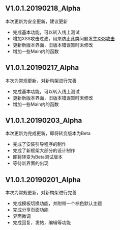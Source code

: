 ## V1.0.1.20190218_Alpha

本次更新为安全更新，建议更新
 
 - 完成基本功能，可以转入线上测试
 - 增加XSS攻击过滤，用来防止此类问题发生[XSS攻击](https://forum.kingsr.cc/Topic/16.html)
 - 更新新版本界面，旧版本错误暂时未修改
 - 增加一些Main内的函数

## V1.0.1.20190217_Alpha

本次为常规更新，对新构架进行完善
 
 - 完成基本功能，可以转入线上测试
 - 更新新版本界面，旧版本错误暂时未修改
 - 增加一些Main内的函数

## V1.0.1.20190203_Alpha

本次更新为完成更新，即将转变版本为Beta

 - 完成了安装引导程序的制作
 - 完成了新框架大部分的设计制作
 - 即将转变为Beta测试版本
 - 等待新界面的出现

## V1.0.1.20190201_Alpha

本次为常规更新，对新构架进行完善

 - 完成模板切换功能，并附带一个棕色默认主题
 - 完成分享页面功能
 - 界面微调
 - 完成回复，发帖，编辑等功能